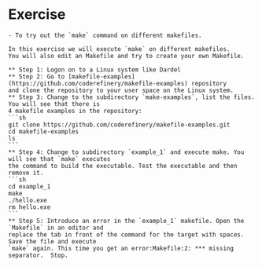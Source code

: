 # Exercise

```{objectives}
- To try out the `make` command on different makefiles.
```

````{exercise}
In this exercise we will execute `make` on different makefiles.
You will also edit an Makefile and try to create your own Makefile.

** Step 1: Logon on to a Linux system like Dardel
** Step 2: Go to [makefile-examples](https://github.com/coderefinery/makefile-examples) repository
and clone the repository to your user space on the Linux system.
** Step 3: Change to the subdirectory `make-examples`, list the files. You will see that there is
4 makefile examples in the repository:
```sh
git clone https://github.com/coderefinery/makefile-examples.git
cd makefile-examples
ls
```
** Step 4: Change to subdirectory `example_1` and execute make. You will see that `make` executes
the command to build the executable. Test the executable and then remove it.
```sh
cd example_1
make
./hello.exe
rm hello.exe
```
** Step 5: Introduce an error in the `example_1` makefile. Open the `Makefile` in an editor and
replace the tab in front of the command for the target with spaces. Save the file and execute
`make` again. This time you get an error:Makefile:2: *** missing separator.  Stop.
````
